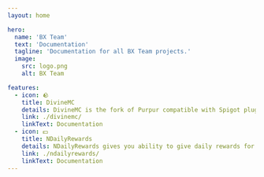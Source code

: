 ```yaml
---
layout: home

hero:
  name: 'BX Team'
  text: 'Documentation'
  tagline: 'Documentation for all BX Team projects.'
  image:
    src: logo.png
    alt: BX Team

features:
  - icon: 🪨
    title: DivineMC
    details: DivineMC is the fork of Purpur compatible with Spigot plugins, offering the best performance for your server.
    link: ./divinemc/
    linkText: Documentation
  - icon: 💵
    title: NDailyRewards
    details: NDailyRewards gives you ability to give daily rewards for your players for playing on your server.
    link: ./ndailyrewards/
    linkText: Documentation
---
```

